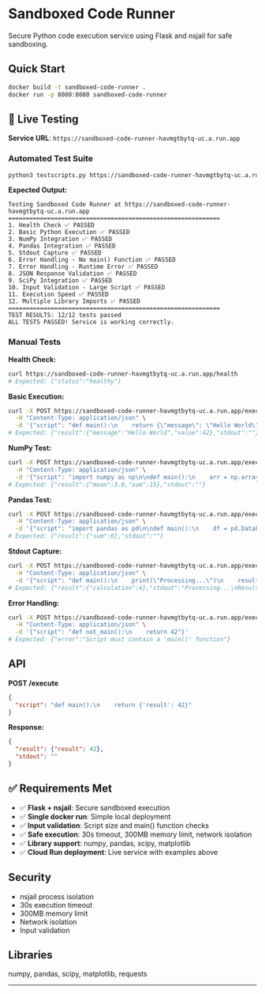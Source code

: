 # Sandboxed Code Runner

Secure Python code execution service using Flask and nsjail for safe sandboxing.

##  Quick Start

```bash
docker build -t sandboxed-code-runner .
docker run -p 8080:8080 sandboxed-code-runner
```

## 🧪 Live Testing

**Service URL**: `https://sandboxed-code-runner-havmgtbytq-uc.a.run.app`

### Automated Test Suite
```bash
python3 testscripts.py https://sandboxed-code-runner-havmgtbytq-uc.a.run.app
```

**Expected Output:**
```
Testing Sandboxed Code Runner at https://sandboxed-code-runner-havmgtbytq-uc.a.run.app
============================================================
1. Health Check ✅ PASSED
2. Basic Python Execution ✅ PASSED  
3. NumPy Integration ✅ PASSED
4. Pandas Integration ✅ PASSED
5. Stdout Capture ✅ PASSED
6. Error Handling - No main() Function ✅ PASSED
7. Error Handling - Runtime Error ✅ PASSED
8. JSON Response Validation ✅ PASSED
9. SciPy Integration ✅ PASSED
10. Input Validation - Large Script ✅ PASSED
11. Execution Speed ✅ PASSED
12. Multiple Library Imports ✅ PASSED
============================================================
TEST RESULTS: 12/12 tests passed
ALL TESTS PASSED! Service is working correctly.
```

### Manual Tests

**Health Check:**
```bash
curl https://sandboxed-code-runner-havmgtbytq-uc.a.run.app/health
# Expected: {"status":"healthy"}
```

**Basic Execution:**
```bash
curl -X POST https://sandboxed-code-runner-havmgtbytq-uc.a.run.app/execute \
  -H "Content-Type: application/json" \
  -d '{"script": "def main():\n    return {\"message\": \"Hello World\", \"value\": 42}"}'
# Expected: {"result":{"message":"Hello World","value":42},"stdout":""}
```

**NumPy Test:**
```bash
curl -X POST https://sandboxed-code-runner-havmgtbytq-uc.a.run.app/execute \
  -H "Content-Type: application/json" \
  -d '{"script": "import numpy as np\n\ndef main():\n    arr = np.array([1,2,3,4,5])\n    return {\"mean\": float(np.mean(arr)), \"sum\": int(np.sum(arr))}"}'
# Expected: {"result":{"mean":3.0,"sum":15},"stdout":""}
```

**Pandas Test:**
```bash
curl -X POST https://sandboxed-code-runner-havmgtbytq-uc.a.run.app/execute \
  -H "Content-Type: application/json" \
  -d '{"script": "import pandas as pd\n\ndef main():\n    df = pd.DataFrame({\"x\": [1,2,3]})\n    return {\"sum\": int(df.x.sum())}"}'
# Expected: {"result":{"sum":6},"stdout":""}
```

**Stdout Capture:**
```bash
curl -X POST https://sandboxed-code-runner-havmgtbytq-uc.a.run.app/execute \
  -H "Content-Type: application/json" \
  -d '{"script": "def main():\n    print(\"Processing...\")\n    result = 2 + 2\n    print(f\"Result: {result}\")\n    return {\"calculation\": result}"}'
# Expected: {"result":{"calculation":4},"stdout":"Processing...\nResult: 4\n"}
```

**Error Handling:**
```bash
curl -X POST https://sandboxed-code-runner-havmgtbytq-uc.a.run.app/execute \
  -H "Content-Type: application/json" \
  -d '{"script": "def not_main():\n    return 42"}'
# Expected: {"error":"Script must contain a 'main()' function"}
```

##  API

**POST /execute**
```json
{
  "script": "def main():\n    return {'result': 42}"
}
```

**Response:**
```json
{
  "result": {"result": 42},
  "stdout": ""
}
```

## ✅ Requirements Met

- ✅ **Flask + nsjail**: Secure sandboxed execution
- ✅ **Single docker run**: Simple local deployment
- ✅ **Input validation**: Script size and main() function checks
- ✅ **Safe execution**: 30s timeout, 300MB memory limit, network isolation
- ✅ **Library support**: numpy, pandas, scipy, matplotlib
- ✅ **Cloud Run deployment**: Live service with examples above

## Security

- nsjail process isolation
- 30s execution timeout
- 300MB memory limit
- Network isolation
- Input validation

## Libraries

numpy, pandas, scipy, matplotlib, requests

---
